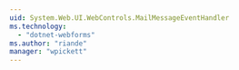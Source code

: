 ```yaml
---
uid: System.Web.UI.WebControls.MailMessageEventHandler
ms.technology: 
  - "dotnet-webforms"
ms.author: "riande"
manager: "wpickett"
---
```

